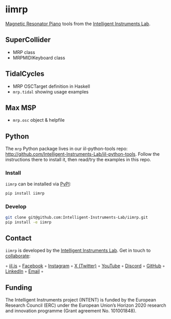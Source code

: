 # iimrp

[Magnetic Resonator Piano](http://instrumentslab.org/research/mrp.html) tools from the [Intelligent Instruments Lab](http://iil.is).

## SuperCollider

- MRP class
- MRPMIDIKeyboard class

## TidalCycles

- MRP OSCTarget definition in Haskell
- `mrp.tidal` showing usage examples

## Max MSP

- `mrp.osc` object & helpfile

## Python

The `mrp` Python package lives in our iil-python-tools repo: http://github.com/Intelligent-Instruments-Lab/iil-python-tools. Follow the instructions there to install it, then read/try the examples in this repo.

### Install

`iimrp` can be installed via [PyPI](https://pypi.org/project/iimrp):

```sh
pip install iimrp
```

### Develop

```sh
git clone git@github.com:Intelligent-Instruments-Lab/iimrp.git
pip install -e iimrp
```

## Contact

`iimrp` is developed by the [Intelligent Instruments Lab](https://iil.is/about). Get in touch to [collaborate](https://iil.is/collaborate):

 ◦ <a href="https://iil.is" target="_blank" rel="noopener" title="Intelligent Instrumets Lab">iil.is</a> ◦ 
<a href="https://facebook.com/intelligentinstrumentslab" target="_blank" rel="noopener" title="facebook.com">Facebook</a> ◦ 
<a href="https://instagram.com/intelligentinstruments" target="_blank" rel="noopener" title="instagram.com">Instagram</a> ◦ 
<a href="https://x.com/_iil_is" target="_blank" rel="noopener" title="x.com">X (Twitter)</a> ◦ 
<a href="https://youtube.com/@IntelligentInstruments" target="_blank" rel="noopener" title="youtube.com">YouTube</a> ◦ 
<a href="https://discord.gg/fY9GYMebtJ" target="_blank" rel="noopener" title="discord.gg">Discord</a> ◦ 
<a href="https://github.com/intelligent-instruments-lab" target="_blank" rel="noopener" title="github.com">GitHub</a> ◦ 
<a href="https://www.linkedin.com/company/intelligent-instruments-lab" target="_blank" rel="noopener" title="www.linkedin.com">LinkedIn</a> ◦ 
<a href="mailto:iil@lhi.is" target="_blank" rel="noopener" title="">Email</a> ◦ 

## Funding

The Intelligent Instruments project (INTENT) is funded by the European Research Council (ERC) under the European Union’s Horizon 2020 research and innovation programme (Grant agreement No. 101001848).
